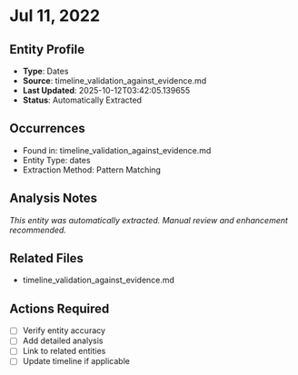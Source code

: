 # Jul 11, 2022

## Entity Profile
- **Type**: Dates
- **Source**: timeline_validation_against_evidence.md
- **Last Updated**: 2025-10-12T03:42:05.139655
- **Status**: Automatically Extracted

## Occurrences
- Found in: timeline_validation_against_evidence.md
- Entity Type: dates
- Extraction Method: Pattern Matching

## Analysis Notes
*This entity was automatically extracted. Manual review and enhancement recommended.*

## Related Files
- timeline_validation_against_evidence.md

## Actions Required
- [ ] Verify entity accuracy
- [ ] Add detailed analysis
- [ ] Link to related entities
- [ ] Update timeline if applicable
